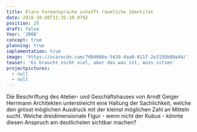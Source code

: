 ```yaml
---
title: Klare Formensprache schafft räumliche Identität
date: 2018-10-08T11:35:18.979Z
position: 20
draft: false
Year: '2008'
concept: true
planning: true
implementation: true
image: 'https://ucarecdn.com/7d04066e-5439-4aa0-811f-2e315bb80a44/'
teaser: 'Es braucht nicht viel, aber das was ist, muss sitzen'
projectpictures:
  - null
  - null
---
```

Die Beschriftung des Atelier- und Geschäftshauses von Arndt Geiger Herrmann Architekten unterstreicht eine Haltung der Sachlichkeit, welche den grösst möglichen Ausdruck mit der kleinst möglichen Zahl an Mitteln sucht. Welche dreidimensionale Figur - wenn nicht der Kubus - könnte diesen Anspruch am deutlichsten sichtbar machen?
